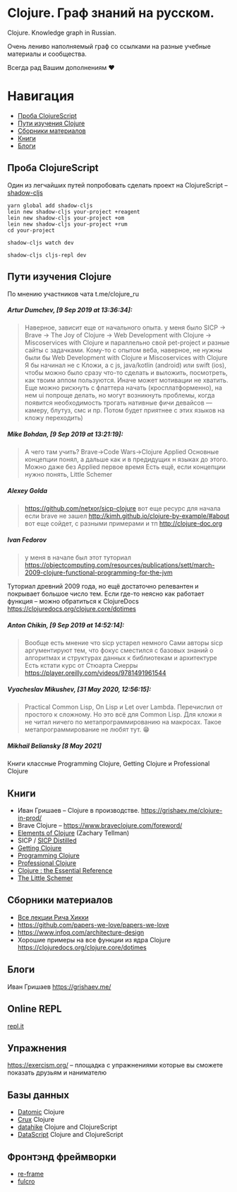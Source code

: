 # Clojure. Граф знаний на русском.
Clojure. Knowledge graph in Russian.

Очень лениво наполняемый граф со ссылками на разные учебные материалы и сообщества.

Всегда рад Вашим дополнениям ❤️

Навигация
=================

  * [Проба ClojureScript](#Проба-ClojureScript)
  * [Пути изучения Clojure](#Пути-изучения-Clojure)
  * [Сборники материалов](#Сборники-материалов)
  * [Книги](#Книги)
  * [Блоги](#Блоги)
  

## Проба ClojureScript
Один из легчайших путей попробовать сделать проект на ClojureScript – [shadow-cljs](http://shadow-cljs.org)


```
yarn global add shadow-cljs
lein new shadow-cljs your-project +reagent
lein new shadow-cljs your-project +om
lein new shadow-cljs your-project +rum
cd your-project

shadow-cljs watch dev

shadow-cljs cljs-repl dev
```

## Пути изучения Clojure
По мнению участников чата t.me/clojure_ru


##### Artur Dumchev, [9 Sep 2019 at 13:36:34]:
> Наверное, зависит еще от начального опыта.
> у меня было SICP -> Brave -> The Joy of Clojure -> Web Development with Clojure -> Miscoservices with Clojure и параллельно свой pet-project и разные сайты с задачками.
> Кому-то с опытом веба, наверное, не нужны были бы Web Development with Clojure и Miscoservices with Clojure
> Я бы начинал не с Кложи, а с js, java/kotlin (android) или swift (ios), чтобы можно было сразу что-то сделать и выложить, посмотреть, как твоим аппом пользуются. Иначе может мотивации не хватить.
> Еще можно рискнуть с флаттера начать (кросплатформенно), на нем ui попроще делать, но могут возникнуть проблемы, когда появится необходимость трогать нативные фичи девайсов — камеру, блутуз, смс и пр.
> Потом будет приятнее с этих языков на кложу переходить)


##### Mike Bohdan, [9 Sep 2019 at 13:21:19]:
> А чего там учить? 
> Brave->Code Wars->Clojure Applied
> Основные концепции понял, а дальше как и в предидущих н языках до этого.
> Можно даже без Applied первое время
> Есть ещё, если концепции нужно понять, Little Schemer


##### Alexey Golda
> https://github.com/netxor/sicp-clojure
> вот еще ресурс для начала если brave не зашел
> http://kimh.github.io/clojure-by-example/#about
> вот еще сойдет, с разными примерами и тп
> http://clojure-doc.org


##### Ivan Fedorov
> у меня в начале был этот туториал
> https://objectcomputing.com/resources/publications/sett/march-2009-clojure-functional-programming-for-the-jvm

Туториал древний 2009 года, но ещё достаточно релевантен и покрывает большое число тем.
Если где-то неясно как работает функция – можно обратиться к ClojureDocs
https://clojuredocs.org/clojure.core/dotimes


##### Anton Chikin, [9 Sep 2019 at 14:52:14]:
> Вообще есть мнение что sicp устарел немного
> Сами авторы sicp аргументируют тем, что фокус сместился с базовых знаний о алгоритмах и структурах данных к библиотекам и архитектуре
> Есть кстати курс от Стюарта Сиерры
> https://player.oreilly.com/videos/9781491961544


##### Vyacheslav Mikushev, [31 May 2020, 12:56:15]:
> Practical Common Lisp, On Lisp и Let over Lambda. Перечислил от простого к сложному.
> Но это всё для Common Lisp. Для кложи я не читал ничего по метапрограммированию на макросах. Такое метапрограммирование не любят тут. 😁


##### Mikhail Beliansky [8 May 2021]
Книги классные Programming Clojure, Getting Clojure и Professional Clojure


## Книги
* Иван Гришаев – Clojure в производстве. https://grishaev.me/clojure-in-prod/
* Brave Clojure – https://www.braveclojure.com/foreword/
* [Elements of Clojure](https://elementsofclojure.com/) (Zachary Tellman)
* SICP / [SICP Distilled](http://www.sicpdistilled.com/)
* [Getting Clojure](https://pragprog.com/titles/roclojure/getting-clojure/)
* [Programming Clojure](https://pragprog.com/titles/shcloj3/programming-clojure-third-edition/)
* [Professional Clojure](https://www.wiley.com/en-us/Professional+Clojure-p-9781119267270)
* [Clojure : the Essential Reference](https://www.manning.com/books/clojure-the-essential-reference)
* [The Little Schemer](https://mitpress.mit.edu/books/little-schemer-fourth-edition)

## Сборники материалов
* [Все лекции Рича Хикки](https://github.com/tallesl/Rich-Hickey-fanclub)
* https://github.com/papers-we-love/papers-we-love
* https://www.infoq.com/architecture-design
* Хорошие примеры на все функции из ядра Clojure https://clojuredocs.org/clojure.core/dotimes

## Блоги
Иван Гришаев https://grishaev.me/

## Online REPL
[repl.it](https://repl.it)

## Упражнения
https://exercism.org/ – площадка с упражнениями которые вы сможете показать друзьям и нанимателю

## Базы данных
* [Datomic](https://www.datomic.com) Clojure
* [Crux](https://opencrux.com/main/index.html) Clojure
* [datahike](https://github.com/replikativ/datahike) Clojure and ClojureScript
* [DataScript](https://github.com/tonsky/datascript) Clojure and ClojureScript

## Фронтэнд фреймворки
* [re-frame](https://github.com/day8/re-frame)
* [fulcro](https://github.com/fulcrologic/fulcro)
